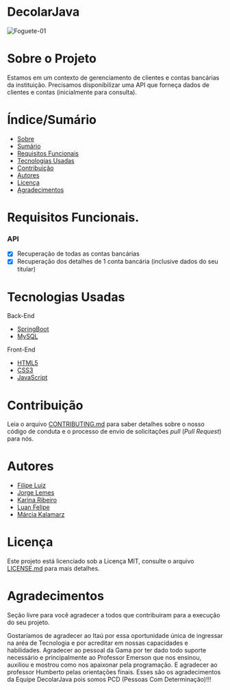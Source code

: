 # DecolarJava


<!-- ![Capa do Projeto](https://picsum.photos/850/280) -->
![Foguete-01](https://user-images.githubusercontent.com/8229421/147270372-0b71d98a-d0d2-46ee-9b9a-c263283f58ef.jpg)

# Sobre o Projeto

Estamos em um contexto de gerenciamento de clientes e contas bancárias da instituição.
Precisamos disponibilizar uma API que forneça dados de clientes e contas (inicialmente para
consulta).

# Índice/Sumário

* [Sobre](#sobre-o-projeto)
* [Sumário](#índice/sumário)
* [Requisitos Funcionais](#requisitos-funcionais)
* [Tecnologias Usadas](#tecnologias-usadas)
* [Contribuição](#contribuição)
* [Autores](#autores)
* [Licença](#licença)
* [Agradecimentos](#agradecimentos)


# Requisitos Funcionais.

### API 

- [x] Recuperação de todas as contas bancárias
- [x] Recuperação dos detalhes de 1 conta bancária (inclusive dados do seu titular)

# Tecnologias Usadas

Back-End
- [SpringBoot](https://spring.io/projects/spring-boot)
- [MySQL](https://www.mysql.com/)

Front-End
- [HTML5]()
- [CSS3]()
- [JavaScript]()

# Contribuição

Leia o arquivo [CONTRIBUTING.md](CONTRIBUTING.md) para saber detalhes sobre o nosso código de conduta e o processo de envio de solicitações *pull* (*Pull Request*) para nós.

# Autores

- [Filipe Luiz](https://github.com/filipeluiz)
- [Jorge Lemes](https://github.com/jorgelemes)
- [Karina Ribeiro](https://github.com/karinasrib)
- [Luan Felipe](https://github.com/LuanFelipeCB)
- [Márcia Kalamarz](https://github.com/mkalamarz1)

# Licença

Este projeto está licenciado sob a Licença MIT,  consulte o arquivo [LICENSE.md](LICENSE.md) para mais detalhes.

# Agradecimentos

Seção livre para você agradecer a todos que contribuiram para a execução do seu projeto.

Gostaríamos de agradecer ao Itaú por essa oportunidade única de ingressar na aréa de Tecnologia e por acreditar em nossas capacidades e habilidades.
Agradecer ao pessoal da Gama por ter dado todo suporte necessário e principalmente ao Professor Emerson que nos ensinou, auxiliou e mostrou como nos apaixonar pela programação. 
E agradecer ao professor Humberto pelas orientações finais.
Esses são os agradecimentos da Equipe DecolarJava pois somos PCD (Pessoas Com Determinação)!!!